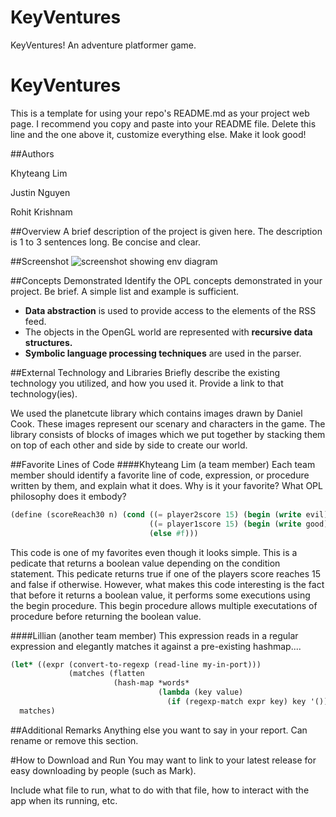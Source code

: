 # KeyVentures
KeyVentures! An adventure platformer game.

# KeyVentures
This is a template for using your repo's README.md as your project web page. 
I recommend you copy and paste into your README file. Delete this line and the one above it, customize everything else. Make it look good!

##Authors


Khyteang Lim


Justin Nguyen 


Rohit Krishnam


##Overview
A brief description of the project is given here.  The description is 1 to 3 sentences long.  Be concise and clear.

##Screenshot
![screenshot showing env diagram](OPLProjectScreenshot.png)

##Concepts Demonstrated
Identify the OPL concepts demonstrated in your project. Be brief. A simple list and example is sufficient. 
* **Data abstraction** is used to provide access to the elements of the RSS feed.
* The objects in the OpenGL world are represented with **recursive data structures.**
* **Symbolic language processing techniques** are used in the parser.

##External Technology and Libraries
Briefly describe the existing technology you utilized, and how you used it. Provide a link to that technology(ies).


We used the planetcute library which contains images drawn by Daniel Cook. These images represent our scenary and characters in the game. The library consists of blocks of images which we put together by stacking them on top of each other and side by side to create our world.

##Favorite Lines of Code
####Khyteang Lim (a team member)
Each team member should identify a favorite line of code, expression, or procedure written by them, and explain what it does. Why is it your favorite? What OPL philosophy does it embody?
```scheme
(define (scoreReach30 n) (cond ((= player2score 15) (begin (write evil) #t))
                               ((= player1score 15) (begin (write good) #t))
                               (else #f)))
```
This code is one of my favorites even though it looks simple. This is a pedicate that returns a boolean value depending on the condition statement. This pedicate returns true if one of the players score reaches 15 and false if otherwise. However, what makes this code interesting is the fact that before it returns a boolean value, it performs some executions using the begin procedure. This begin procedure allows multiple executations of procedure before returning the boolean value.  

####Lillian (another team member)
This expression reads in a regular expression and elegantly matches it against a pre-existing hashmap....
```scheme
(let* ((expr (convert-to-regexp (read-line my-in-port)))
             (matches (flatten
                       (hash-map *words*
                                 (lambda (key value)
                                   (if (regexp-match expr key) key '()))))))
  matches)
```

##Additional Remarks
Anything else you want to say in your report. Can rename or remove this section.

#How to Download and Run
You may want to link to your latest release for easy downloading by people (such as Mark).

Include what file to run, what to do with that file, how to interact with the app when its running, etc. 

